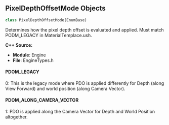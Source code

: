## PixelDepthOffsetMode Objects

```python
class PixelDepthOffsetMode(EnumBase)
```

Determines how the pixel depth offset is evaluated and applied. Must match PODM_LEGACY in MaterialTemplace.ush.

**C++ Source:**

- **Module**: Engine
- **File**: EngineTypes.h

<a id="unreal.PixelDepthOffsetMode.PDOM_LEGACY"></a>

#### PDOM_LEGACY

0: This is the legacy mode where PDO is applied differently for Depth (along View Forward) and world position (along Camera Vector).

<a id="unreal.PixelDepthOffsetMode.PDOM_ALONG_CAMERA_VECTOR"></a>

#### PDOM_ALONG_CAMERA_VECTOR

1: PDO is applied along the Camera Vector for Depth and World Position altogether.

<a id="unreal.PropertyEditorTestEnum"></a>